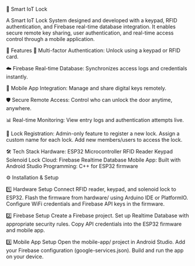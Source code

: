 🔐 Smart IoT Lock

A Smart IoT Lock System designed and developed with a keypad, RFID authentication, and Firebase real-time database integration. It enables secure remote key sharing, user authentication, and real-time access control through a mobile application.

🚀 Features
  🔑 Multi-factor Authentication: Unlock using a keypad or RFID card.
  
  ☁️ Firebase Real-time Database: Synchronizes access logs and credentials instantly.
  
  📱 Mobile App Integration: Manage and share digital keys remotely.
  
  🛡️ Secure Remote Access: Control who can unlock the door anytime, anywhere.
  
  📊 Real-time Monitoring: View entry logs and authentication attempts live.
  
  📝 Lock Registration:
      Admin-only feature to register a new lock.
      Assign a custom name for each lock.
      Add new members/users to access the lock.

🛠️ Tech Stack
  Hardware:
    ESP32 Microcontroller
    RFID Reader
    Keypad
    Solenoid Lock
  Cloud:
    Firebase Realtime Database
  Mobile App:
    Built with Android Studio 
  Programming:
    C++ for ESP32 firmware

⚙️ Installation & Setup

  1️⃣ Hardware Setup
    Connect RFID reader, keypad, and solenoid lock to ESP32.
    Flash the firmware from hardware/ using Arduino IDE or PlatformIO.
    Configure WiFi credentials and Firebase API keys in the firmware.
  
  2️⃣ Firebase Setup
    Create a Firebase project.
    Set up Realtime Database with appropriate security rules.
    Copy API credentials into the ESP32 firmware and mobile app.
  
  3️⃣ Mobile App Setup
    Open the mobile-app/ project in Android Studio.
    Add your Firebase configuration (google-services.json).
    Build and run the app on your device.



